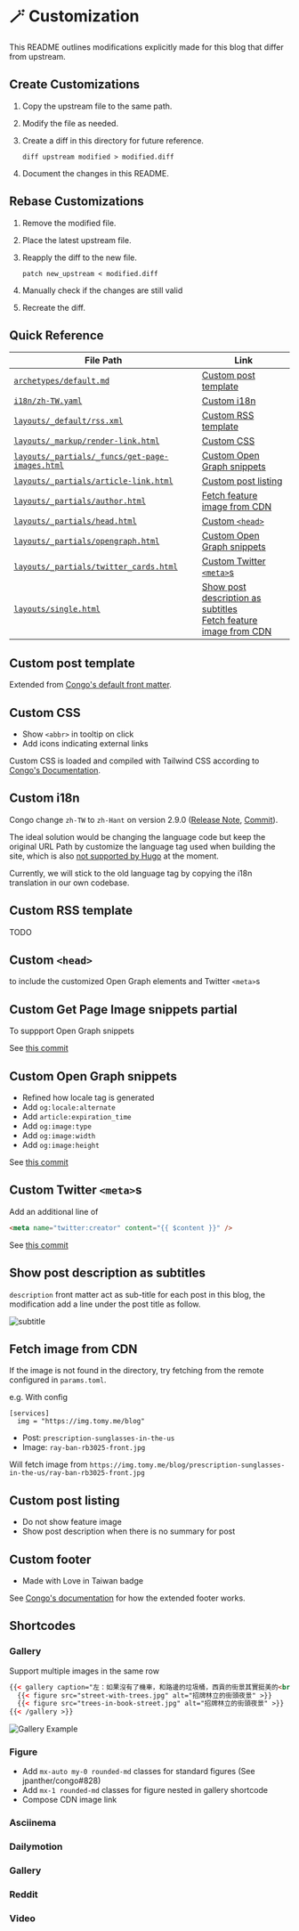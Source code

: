 # 🪄 Customization

This README outlines modifications explicitly made for this blog that differ from upstream.

## Create Customizations

1. Copy the upstream file to the same path.
2. Modify the file as needed.
3. Create a diff in this directory for future reference.

   ```shell
   diff upstream modified > modified.diff
   ```

4. Document the changes in this README.

## Rebase Customizations

1. Remove the modified file.
2. Place the latest upstream file.
3. Reapply the diff to the new file.

   ```shell
   patch new_upstream < modified.diff
   ```

4. Manually check if the changes are still valid
5. Recreate the diff.

## Quick Reference

| File Path                                                                                           | Link                                                                                                                                |
| --------------------------------------------------------------------------------------------------- | ----------------------------------------------------------------------------------------------------------------------------------- |
| [`archetypes/default.md`](../archetypes/default.md)                                                 | [Custom post template](#custom-post-template)                                                                                       |
| [`i18n/zh-TW.yaml`](../i18n/zh-TW.yaml)                                                             | [Custom i18n](#custom-i18n)                                                                                                         |
| [`layouts/_default/rss.xml`](../layouts/_default/rss.xml)                                           | [Custom RSS template](#custom-rss-template)                                                                                         |
| [`layouts/_markup/render-link.html`](../layouts/_markup/render-link.html)                           | [Custom CSS](#custom-css)                                                                                                           |
| [`layouts/_partials/_funcs/get-page-images.html`](../layouts/_partials/_funcs/get-page-images.html) | [Custom Open Graph snippets](#custom-open-graph-snippets)                                                                           |
| [`layouts/_partials/article-link.html`](../layouts/_partials/article-link.html)                     | [Custom post listing](#custom-post-listing)                                                                                         |
| [`layouts/_partials/author.html`](../layouts/_partials/author.html)                                 | [Fetch feature image from CDN](#fetch-image-from-cdn)                                                                               |
| [`layouts/_partials/head.html`](../layouts/_partials/head.html)                                     | [Custom `<head>`](#custom-head)                                                                                                     |
| [`layouts/_partials/opengraph.html`](../layouts/_partials/opengraph.html)                           | [Custom Open Graph snippets](#custom-open-graph-snippets)                                                                           |
| [`layouts/_partials/twitter_cards.html`](../layouts/_partials/twitter_cards.html)                   | [Custom Twitter `<meta>`s](#custom-twitter-metas)                                                                                   |
| [`layouts/single.html`](../layouts/single.html)                                                     | [Show post description as subtitles](#show-post-description-as-subtitles)<br/>[Fetch feature image from CDN](#fetch-image-from-cdn) |

## Custom post template

Extended from [Congo's default front matter](https://jpanther.github.io/congo/docs/front-matter/).

## Custom CSS

- Show `<abbr>` in tooltip on click
- Add icons indicating external links

Custom CSS is loaded and compiled with Tailwind CSS according to [Congo's Documentation](https://jpanther.github.io/congo/docs/advanced-customisation/#overriding-the-stylesheet).

## Custom i18n

Congo change `zh-TW` to `zh-Hant` on version 2.9.0 ([Release Note](https://github.com/jpanther/congo/releases/tag/v2.9.0), [Commit](https://github.com/jpanther/congo/commit/f0f9ec268fa81c11766750bc0296b445b7665b50)).

The ideal solution would be changing the language code but keep the original URL Path by customize the language tag used when building the site, which is also [not supported by Hugo](https://github.com/gohugoio/hugo/issues/9404) at the moment.

Currently, we will stick to the old language tag by copying the i18n translation in our own codebase.

## Custom RSS template

TODO

## Custom `<head>`

to include the customized Open Graph elements and Twitter `<meta>`s

## Custom Get Page Image snippets partial

To suppport Open Graph snippets

See [this commit](https://github.com/tomy0000000/blog/commit/cd94690832c78134d2c4299971966a1c0648452f)

## Custom Open Graph snippets

- Refined how locale tag is generated
- Add `og:locale:alternate`
- Add `article:expiration_time`
- Add `og:image:type`
- Add `og:image:width`
- Add `og:image:height`

See [this commit](https://github.com/tomy0000000/blog/commit/132148bc41971b10921edba1eaac0e1976a94040)

## Custom Twitter `<meta>`s

Add an additional line of

```html
<meta name="twitter:creator" content="{{ $content }}" />
```

See [this commit](https://github.com/tomy0000000/blog/commit/f402c42209264e395a4321071e5eb59dc8c9e276)

## Show post description as subtitles

`description` front matter act as sub-title for each post in this blog, the modification add a line under the post title as follow.

![subtitle](https://github.com/tomy0000000/blog/assets/23290356/28726984-9eba-4a85-9c23-a5e87be1c517)

## Fetch image from CDN

If the image is not found in the directory, try fetching from the remote configured in `params.toml`.

e.g. With config

```
[services]
  img = "https://img.tomy.me/blog"
```

- Post: `prescription-sunglasses-in-the-us`
- Image: `ray-ban-rb3025-front.jpg`

Will fetch image from `https://img.tomy.me/blog/prescription-sunglasses-in-the-us/ray-ban-rb3025-front.jpg`

## Custom post listing

- Do not show feature image
- Show post description when there is no summary for post

## Custom footer

- Made with Love in Taiwan badge

See [Congo's documentation](https://jpanther.github.io/congo/docs/partials/#head-and-footer) for how the extended footer works.

## Shortcodes

### Gallery

Support multiple images in the same row

<!-- prettier-ignore -->
```html
{{< gallery caption="左：如果沒有了機車，和路邊的垃圾桶，西貢的街景其實挺美的<br />右：書街充滿書香，也充滿樹香(X" >}}
  {{< figure src="street-with-trees.jpg" alt="招牌林立的街頭夜景" >}}
  {{< figure src="trees-in-book-street.jpg" alt="招牌林立的街頭夜景" >}}
{{< /gallery >}}
```

![Gallery Example](https://github.com/tomy0000000/blog/assets/23290356/0d47be61-89d0-432f-81c3-310814d1ae9c)

### Figure

- Add `mx-auto my-0 rounded-md` classes for standard figures (See jpanther/congo#828)
- Add `mx-1 rounded-md` classes for figure nested in gallery shortcode
- Compose CDN image link

### Asciinema

### Dailymotion

### Gallery

### Reddit

### Video
